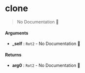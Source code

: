 # clone

> No Documentation 🚧

#### Arguments

- **\_self** : `Rot2` \- No Documentation 🚧

#### Returns

- **arg0** : `Rot2` \- No Documentation 🚧